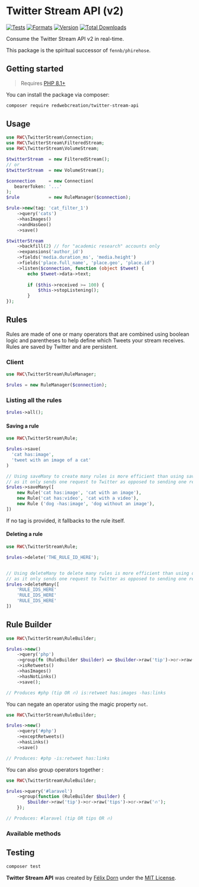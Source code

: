# Twitter Stream API (v2)

[![Tests](https://github.com/redwebcreation/twitter-stream-api/actions/workflows/tests.yml/badge.svg?branch=master)](https://github.com/redwebcreation/twitter-stream-api/actions/workflows/tests.yml)
[![Formats](https://github.com/redwebcreation/twitter-stream-api/actions/workflows/formats.yml/badge.svg?branch=master)](https://github.com/redwebcreation/twitter-stream-api/actions/workflows/formats.yml)
[![Version](https://poser.pugx.org/redwebcreation/twitter-stream-api/version)](//packagist.org/packages/redwebcreation/twitter-stream-api)
[![Total Downloads](https://poser.pugx.org/redwebcreation/twitter-stream-api/downloads)](//packagist.org/packages/redwebcreation/twitter-stream-api)

Consume the Twitter Stream API v2 in real-time.

This package is the spiritual successor of `fennb/phirehose`.

## Getting started

> Requires [PHP 8.1+](https://www.php.net/releases/)

You can install the package via composer:

```bash
composer require redwebcreation/twitter-stream-api
```

## Usage

```php
use RWC\TwitterStream\Connection;
use RWC\TwitterStream\FilteredStream;
use RWC\TwitterStream\VolumeStream;

$twitterStream  = new FilteredStream();
// or
$twitterStream  = new VolumeStream();

$connection     = new Connection(
   bearerToken: '...'
);
$rule           = new RuleManager($connection);

$rule->new(tag: 'cat_filter_1')
    ->query('cats')
    ->hasImages()
    ->andHasGeo()
    ->save()

$twitterStream
    ->backfill(2) // for "academic research" accounts only
    ->expansions('author_id')
    ->fields('media.duration_ms', 'media.height')
    ->fields('place.full_name', 'place.geo', 'place.id')
    ->listen($connection, function (object $tweet) {
        echo $tweet->data->text;
        
        if ($this->received >= 100) {
            $this->stopListening();
        }
});
```

## Rules

Rules are made of one or many operators that are combined using boolean logic and parentheses to help define which
Tweets your stream receives. Rules are saved by Twitter and are persistent.

### Client

```php
use RWC\TwitterStream\RuleManager;

$rules = new RuleManager($connection);
```

### Listing all the rules

```php
$rules->all();
```

#### Saving a rule

```php
use RWC\TwitterStream\Rule;

$rules->save(
  'cat has:image',
  'tweet with an image of a cat'
)

// Using saveMany to create many rules is more efficient than using save
// as it only sends one request to Twitter as opposed to sending one request per rule.
$rules->saveMany([
    new Rule('cat has:image', 'cat with an image'),
    new Rule('cat has:video', 'cat with a video'),
    new Rule ('dog -has:image', 'dog without an image'),
])
```

If no tag is provided, it fallbacks to the rule itself.

#### Deleting a rule

```php
use RWC\TwitterStream\Rule;

$rules->delete('THE_RULE_ID_HERE');


// Using deleteMany to delete many rules is more efficient than using delete
// as it only sends one request to Twitter as opposed to sending one request per rule.
$rules->deleteMany([
    'RULE_IDS_HERE'
    'RULE_IDS_HERE'
    'RULE_IDS_HERE'
])
```

## Rule Builder

```php
use RWC\TwitterStream\RuleBuilder;

$rules->new()
    ->query('php')
    ->group(fn (RuleBuilder $builder) => $builder->raw('tip')->or->raw('🔥'))
    ->isRetweets()
    ->hasImages()
    ->hasNotLinks()
    ->save();

// Produces #php (tip OR 🔥) is:retweet has:images -has:links
```

You can negate an operator using the magic property `not`.

```php
use RWC\TwitterStream\RuleBuilder;

$rules->new()
    ->query('#php')
    ->exceptRetweets() 
    ->hasLinks()
    ->save()

// Produces: #php -is:retweet has:links
```

You can also group operators together :

```php
use RWC\TwitterStream\RuleBuilder;

$rules->query('#laravel')
    ->group(function (RuleBuilder $builder) {
        $builder->raw('tip')->or->raw('tips')->or->raw('🔥');
    });

// Produces: #laravel (tip OR tips OR 🔥)
```

### Available methods

## Testing

```bash
composer test
```

**Twitter Stream API** was created by [Félix Dorn](https://twitter.com/afelixdorn) under
the [MIT License](https://opensource.org/licenses/MIT).

<!-- (179) -->
